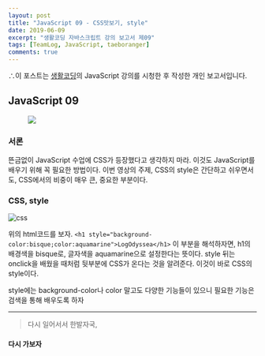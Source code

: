 ```yaml
---
layout: post
title: "JavaScript 09 - CSS맛보기, style"
date: 2019-06-09
excerpt: "생활코딩 자바스크립트 강의 보고서 제09"
tags: [TeamLog, JavaScript, taeboranger]
comments: true
---
```


∴이 포스트는 [생활코딩](https://www.youtube.com/playlist?list=PLuHgQVnccGMBB348PWRN0fREzYcYgFybf)의 JavaScript 강의를 시청한 후 작성한 개인 보고서입니다.

## JavaScript 09

<figure class="half">
    <a href="https://www.lform.com/_assets/packages/wp/assets/uploaded/2017/08/lform_javascript_blog_header_image-1600x1080.jpg"><img src="https://www.lform.com/_assets/packages/wp/assets/uploaded/2017/08/lform_javascript_blog_header_image-1600x1080.jpg"></a>
</figure>

### 서론
뜬금없이 JavaScript 수업에 CSS가 등장했다고 생각하지 마라. 이것도 JavaScript를 배우기 위해 꼭 필요한 방법이다. 이번 영상의 주제, CSS의 style은 간단하고 쉬우면서도, CSS에서의 비중이 매우 큰, 중요한 부분이다.

### CSS, style

![css](https://user-images.githubusercontent.com/51315771/59150526-1d06f700-8a60-11e9-93fd-2cb3f9af4067.JPG)

위의 html코드를 보자.
`<h1 style="background-color:bisque;color:aquamarine">LogOdyssea</h1>`
이 부분을 해석하자면, h1의 배경색을 bisque로, 글자색을 aquamarine으로 설정한다는 뜻이다.
style 뒤는 onclick을 배웠을 때처럼 뒷부분에 CSS가 온다는 것을 알려준다.
이것이 바로 CSS의 style이다.

style에는 background-color나 color 말고도 다양한 기능들이 있으니 필요한 기능은 검색을 통해 배우도록 하자

---
>다시 일어서서 한발자국,

#### 다시 가보자
